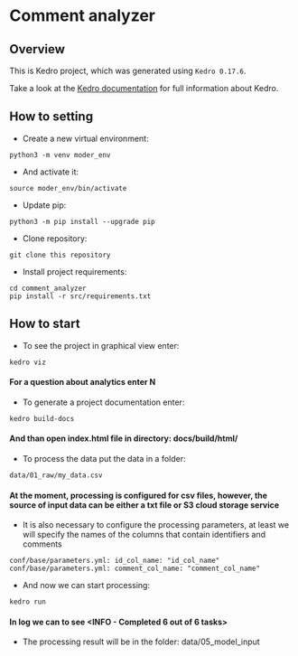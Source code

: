 # Сomment analyzer

## Overview

This is Kedro project, which was generated using `Kedro 0.17.6`.

Take a look at the [Kedro documentation](https://kedro.readthedocs.io) for full information about Kedro.

## How to setting

 - Create a new virtual environment:
 ```
 python3 -m venv moder_env
 ```
 - And activate it:
 ```
 source moder_env/bin/activate
 ```
 - Update pip:
 ```
 python3 -m pip install --upgrade pip
 ```
 - Clone repository:
```
git clone this repository
```
- Install project requirements:
```
cd comment_analyzer
pip install -r src/requirements.txt
```

## How to start

- To see the project in graphical view enter:
```
kedro viz         
```
#### For a question about analytics enter N
- To generate a project documentation enter: 
```
kedro build-docs    
```
#### And than open index.html file in directory: docs/build/html/
- To process the data put the data in a folder: 
```
data/01_raw/my_data.csv  
```
#### At the moment, processing is configured for csv files, however, the source of input data can be either a txt file or S3 cloud storage service
- It is also necessary to configure the processing parameters, at least we will specify the names of the columns that contain identifiers and comments 
```
conf/base/parameters.yml: id_col_name: "id_col_name"  
conf/base/parameters.yml: comment_col_name: "comment_col_name"
```
- And now we can start processing:
```
kedro run
```
#### In log we can to see <INFO - Completed 6 out of 6 tasks>
- The processing result will be in the folder: data/05_model_input

